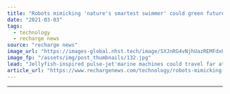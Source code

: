 ```yaml
---
title: "Robots mimicking 'nature's smartest swimmer' could green future offshore wind farms"
date: "2021-03-03"
tags: 
  - technology
  - recharge news
source: "recharge news"
image_url: "https://images-global.nhst.tech/image/SXJnRG4vNjhUazREMFdxUUsxdUV3TU54aGlyNG5nVE1FL1BpZk1MQldsST0=/nhst/binary/a05489f356aa1a5653a32c50ba2e30c9"
image_fp: "/assets/img/post_thumbnails/132.jpg"
lead: "Jellyfish-inspired pulse-jet'marine machines could travel far at high speeds and carry out delicate underwater tasks on project sites, new UK research suggests"
article_url: "https://www.rechargenews.com/technology/robots-mimicking-natures-smartest-swimmer-could-green-future-offshore-wind-farms/2-1-974062"
---
```


---
